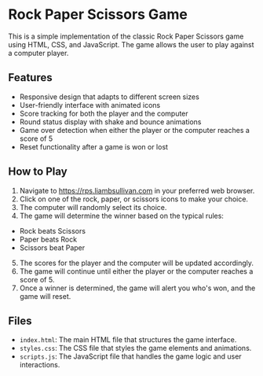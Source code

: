 # Rock Paper Scissors Game

This is a simple implementation of the classic Rock Paper Scissors game using HTML, CSS, and JavaScript. The game allows the user to play against a computer player.

## Features

- Responsive design that adapts to different screen sizes
- User-friendly interface with animated icons
- Score tracking for both the player and the computer
- Round status display with shake and bounce animations
- Game over detection when either the player or the computer reaches a score of 5
- Reset functionality after a game is won or lost

## How to Play

1. Navigate to https://rps.liambsullivan.com in your preferred web browser.
2. Click on one of the rock, paper, or scissors icons to make your choice.
3. The computer will randomly select its choice.
4. The game will determine the winner based on the typical rules:
  - Rock beats Scissors
  - Paper beats Rock
  - Scissors beat Paper
5. The scores for the player and the computer will be updated accordingly.
6. The game will continue until either the player or the computer reaches a score of 5.
7. Once a winner is determined, the game will alert you who's won, and the game will reset.

## Files

- `index.html`: The main HTML file that structures the game interface.
- `styles.css`: The CSS file that styles the game elements and animations.
- `scripts.js`: The JavaScript file that handles the game logic and user interactions.
